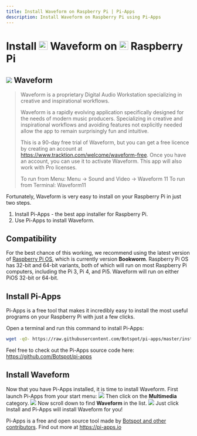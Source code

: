 ```yaml
---
title: Install Waveform on Raspberry Pi | Pi-Apps
description: Install Waveform on Raspberry Pi using Pi-Apps
---
```

<div class="simple-install-content content">

# Install <img src="/img/app-icons/Waveform/icon-64.png" height=24> Waveform on <img src=/img/other-icons/raspberrypi-icon.svg height=24> Raspberry Pi

## <img src="/img/app-icons/Waveform/icon-64.png"> Waveform
> Waveform is a proprietary Digital Audio Workstation specializing in creative and inspirational workflows.
> 
> Waveform is a rapidly evolving application specifically designed for the needs of modern music producers. Specializing in creative and inspirational workflows and avoiding features not explicitly needed allow the app to remain surprisingly fun and intuitive.
> 
> This is a 90-day free trial of Waveform, but you can get a free licence by creating an account at https://www.tracktion.com/welcome/waveform-free. Once you have an account, you can use it to activate Waveform.
> This app will also work with Pro licenses.
> 
> To run from Menu: Menu -> Sound and Video -> Waveform 11
> To run from Terminal: Waveform11

Fortunately, Waveform is very easy to install on your Raspberry Pi in just two steps.
1. Install Pi-Apps - the best app installer for Raspberry Pi.
2. Use Pi-Apps to install Waveform.
</div>
<div class="simple-install-content content">

## Compatibility
For the best chance of this working, we recommend using the latest version of [Raspberry Pi OS](https://www.raspberrypi.com/software/), which is currently version **Bookworm**.
Raspberry Pi OS has 32-bit and 64-bit variants, both of which will run on most Raspberry Pi computers, including the Pi 3, Pi 4, and Pi5.
Waveform will run on either PiOS 32-bit or 64-bit.
</div>
<div class="simple-install-content content">

## Install Pi-Apps

Pi-Apps is a free tool that makes it incredibly easy to install the most useful programs on your Raspberry Pi with just a few clicks.

Open a terminal and run this command to install Pi-Apps:
```bash
wget -qO- https://raw.githubusercontent.com/Botspot/pi-apps/master/install | bash
```
Feel free to check out the Pi-Apps source code here: https://github.com/Botspot/pi-apps
</div>
<div class="simple-install-content content">

## Install Waveform

Now that you have Pi-Apps installed, it is time to install Waveform.
First launch Pi-Apps from your start menu:
<img src="/img/start-menu.png">
Then click on the <b>Multimedia</b> category.
<img src="/img/category-selections/Multimedia.png">
Now scroll down to find <b>Waveform</b> in the list.
<img src="/img/app-icons/Waveform/app-selection.png">
Just click Install and Pi-Apps will install Waveform for you!
</div>
<div class="simple-install-content content">

Pi-Apps is a free and open source tool made by [Botspot and other contributors](/about/#contributors). Find out more at https://pi-apps.io
</div>
